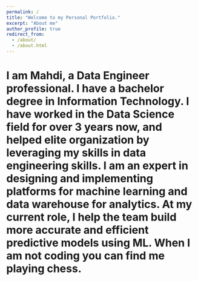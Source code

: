 ```yaml
---
permalink: /
title: "Welcome to my Personal Portfolio."
excerpt: "About me"
author_profile: true
redirect_from: 
  - /about/
  - /about.html
---
```

I am Mahdi, a Data Engineer professional. I have a bachelor degree in Information Technology. I have worked in the Data Science field for over 3 years now, and helped elite organization by leveraging my skills in data engineering skills. I am an expert in designing and implementing platforms for machine learning and data warehouse for analytics. At my current role, I help the team build more accurate and efficient predictive models using ML. When I am not coding you can find me playing chess. 
======

